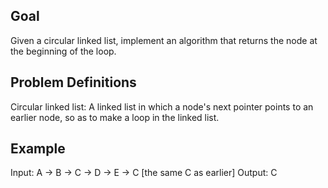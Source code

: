 ## Goal ##
Given a circular linked list, implement an algorithm that
returns the node at the beginning of the loop.

## Problem Definitions ##
Circular linked list: A linked list in which a node's next
pointer points to an earlier node, so as to make a loop in
the linked list.

## Example ##
Input:    A -> B -> C -> D -> E -> C [the same C as earlier]
Output:   C